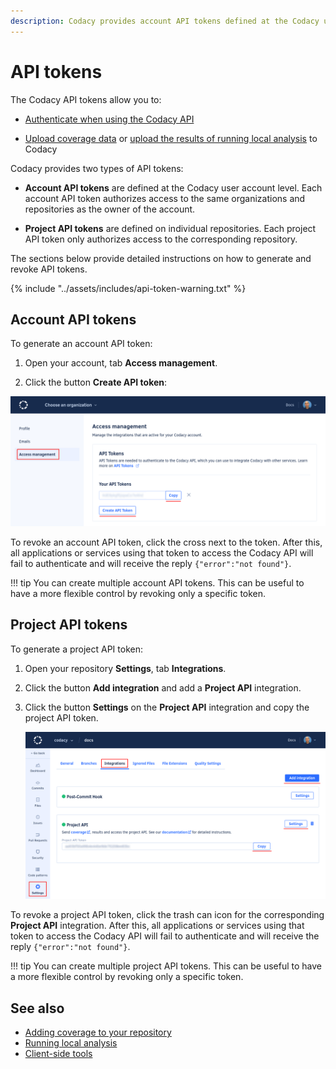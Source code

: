 ```yaml
---
description: Codacy provides account API tokens defined at the Codacy user account level, and project API tokens defined on individual repositories.
---
```


# API tokens

The Codacy API tokens allow you to:

-   [Authenticate when using the Codacy API](using-the-codacy-api.md#authenticating-requests-to-the-codacy-api)

-   [Upload coverage data](../coverage-reporter/index.md) or [upload the results of running local analysis](../related-tools/local-analysis/running-local-analysis.md) to Codacy

Codacy provides two types of API tokens:

-   **Account API tokens** are defined at the Codacy user account level. Each account API token authorizes access to the same organizations and repositories as the owner of the account.

-   **Project API tokens** are defined on individual repositories. Each project API token only authorizes access to the corresponding repository.

The sections below provide detailed instructions on how to generate and revoke API tokens.

{% include "../assets/includes/api-token-warning.txt" %}

## Account API tokens

To generate an account API token:

1.  Open your account, tab **Access management**.

1.  Click the button **Create API token**:

![Creating an API token](images/codacy-api-tokens-account.png)

To revoke an account API token, click the cross next to the token. After this, all applications or services using that token to access the Codacy API will fail to authenticate and will receive the reply `{"error":"not found"}`.

!!! tip
    You can create multiple account API tokens. This can be useful to have a more flexible control by revoking only a specific token.

## Project API tokens

To generate a project API token:

1.  Open your repository **Settings**, tab **Integrations**.

1.  Click the button **Add integration** and add a **Project API** integration.

1.  Click the button **Settings** on the **Project API** integration and copy the project API token.

    ![Project API token](images/codacy-api-tokens-project.png)

To revoke a project API token, click the trash can icon for the corresponding **Project API** integration. After this, all applications or services using that token to access the Codacy API will fail to authenticate and will receive the reply `{"error":"not found"}`.

!!! tip
    You can create multiple project API tokens. This can be useful to have a more flexible control by revoking only a specific token.

## See also

-   [Adding coverage to your repository](../coverage-reporter/index.md)
-   [Running local analysis](../related-tools/local-analysis/running-local-analysis.md)
-   [Client-side tools](../related-tools/local-analysis/client-side-tools.md)

